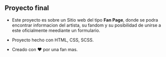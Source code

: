 ## Proyecto final

- Este proyecto es sobre un Sitio web del tipo **Fan Page**, donde se podra encontrar informacion del artista, su fandom y su posibilidad de unirse a este oficialmente meediante un formulario.

- Proyecto hecho con HTML, CSS, SCSS.

- Creado con ❤️ por una fan mas.